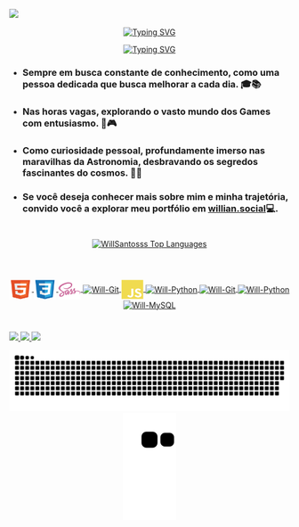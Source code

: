 ![](https://github.com/WillSantosss/Imgs/blob/master/DripBanner-github.png) 

<p align="center">
<a href="https://git.io/typing-svg"><img src="https://readme-typing-svg.demolab.com?font=Fira+Code&size=30&duration=0.1&pause=100000&color=8A63F1&center=true&width=435&height=50&lines=Willian+Monteiro" alt="Typing SVG" /></a>
</p>

<p align="center">
<a href="https://git.io/typing-svg"><img src="https://readme-typing-svg.demolab.com?font=Fira+Code&weight=450&size=30&duration=4000&pause=1000&color=8A63F1&center=true&width=740&lines=Desenvolvedor+Front-end;O+conhecimento+%C3%A9+uma+jornada+sem+fim!%E2%9C%A8" alt="Typing SVG" /></a>
</p>

* ### Sempre em busca constante de conhecimento, como uma pessoa dedicada que busca melhorar a cada dia. :mortar_board::books:
* ### Nas horas vagas, explorando o vasto mundo dos Games com entusiasmo. :space_invader::video_game:
* ### Como curiosidade pessoal, profundamente imerso nas maravilhas da Astronomia, desbravando os segredos fascinantes do cosmos. :telescope::milky_way:

* ### Se você deseja conhecer mais sobre mim e minha trajetória, convido você a explorar meu portfólio em [willian.social](https://willian.social/)💻.

#

<div align="center">
<a href="https://github.com/WillSantosss">
<img alt="WillSantosss Top Languages" loading="lazy" height="220em" src="https://card-repository-aapb.vercel.app/api/top-langs/?username=WillSantosss&langs_count=8&layout=compact&theme=react&hide_border=true&bg_color=1F222E&title_color=8A63F1FF&icon_color=F8D866&hide=shell&locale=pt-br""/>
</div>
  
#
  
<div align="center" style="display: inline_block"><br>
  <img align="center" alt="Will-HTML" height="35" width="40" src="https://raw.githubusercontent.com/devicons/devicon/master/icons/html5/html5-original.svg">
  <img align="center" alt="Will-CSS" height="35" width="40" src="https://raw.githubusercontent.com/devicons/devicon/master/icons/css3/css3-original.svg">
  <img align="center" alt="Will-CSS" height="35" width="40" src="https://raw.githubusercontent.com/devicons/devicon/master/icons/sass/sass-original.svg">
    <img align="center" alt="Will-Git" height="35" width="40" src="https://cdn.jsdelivr.net/gh/devicons/devicon/icons/bootstrap/bootstrap-original-wordmark.svg">
  <img align="center" alt="Will-Js" height="35" width="40" src="https://raw.githubusercontent.com/devicons/devicon/master/icons/javascript/javascript-plain.svg">
  <img align="center" alt="Will-Python" height="35" width="40" src="https://cdn.jsdelivr.net/gh/devicons/devicon/icons/react/react-original.svg">
    <img align="center" alt="Will-Git" height="35" width="40" src="https://cdn.jsdelivr.net/gh/devicons/devicon/icons/git/git-original.svg">
  <img align="center" alt="Will-Python" height="35" width="40" src="https://cdn.jsdelivr.net/gh/devicons/devicon/icons/php/php-plain.svg">
  <img align="center" alt="Will-MySQL" height="35" width="40" src="https://cdn.jsdelivr.net/gh/devicons/devicon/icons/mysql/mysql-original-wordmark.svg">

 </div>
  
  #
  

  <p align="left">
 
 <a href="https://www.linkedin.com/in/wmds/" alt="Linkedin" target="_blank">
  <img width="145px" src="https://img.shields.io/badge/-Linkedin-rgb(25, 27, 30)?style=for-the-badge&logo=Linkedin&logoColor=rgb(138, 99,241, 1)&link=https://www.linkedin.com/in/wmds/"/> 
 </a>

 <a href="mailto:willianmonteiro.me@gmail.com" alt="Gmail">
  <img width="115px" src="https://img.shields.io/badge/-Gmail-rgb(25, 27, 30)?style=for-the-badge&logo=Gmail&logoColor=rgb(138, 99,241, 1)&link=mailto:mailto:willianmonteiro.me@gmail.com"/> 
 </a>
 
 <a href="https://github.com/WillSantosss" alt="Portfolio">
  <img width="125px" src="https://img.shields.io/badge/github-rgb(25, 27, 30)?style=for-the-badge&logo=github&logoColor=rgb(138, 99,241, 1)&link=https://github.com/WillSantosss"/>
 </a>

 </p>


  <p align="center" > 
  <a href="https://raw.githubusercontent.com/willsantosss/willsantosss/media/github-contribution-grid-snake.svg#gh-dark-mode-only" target="_blank" rel="noopener noreferrer">
    <img src="https://raw.githubusercontent.com/willsantosss/willsantosss/media/github-contribution-grid-snake-dark.svg"/>
  </a>
  
  <a href="https://raw.githubusercontent.com/willsantosss/willsantosss/media/github-contribution-grid-snake.svg#gh-light-mode-only" target="_blank" rel="noopener noreferrer">
    <img src="https://raw.githubusercontent.com/willsantosss/willsantosss/media/github-contribution-grid-snake.svg"/>
  </a>
  </p>



  
